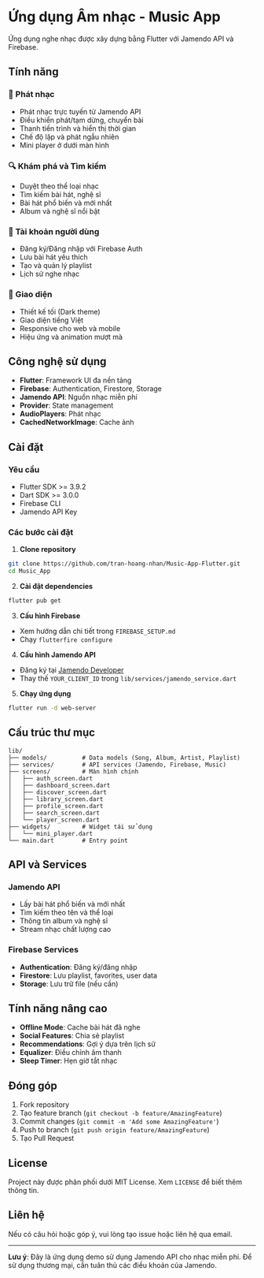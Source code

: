 # Ứng dụng Âm nhạc - Music App

Ứng dụng nghe nhạc được xây dựng bằng Flutter với Jamendo API và Firebase.

## Tính năng

### 🎵 Phát nhạc
- Phát nhạc trực tuyến từ Jamendo API
- Điều khiển phát/tạm dừng, chuyển bài
- Thanh tiến trình và hiển thị thời gian
- Chế độ lặp và phát ngẫu nhiên
- Mini player ở dưới màn hình

### 🔍 Khám phá và Tìm kiếm
- Duyệt theo thể loại nhạc
- Tìm kiếm bài hát, nghệ sĩ
- Bài hát phổ biến và mới nhất
- Album và nghệ sĩ nổi bật

### 👤 Tài khoản người dùng
- Đăng ký/Đăng nhập với Firebase Auth
- Lưu bài hát yêu thích
- Tạo và quản lý playlist
- Lịch sử nghe nhạc

### 📱 Giao diện
- Thiết kế tối (Dark theme)
- Giao diện tiếng Việt
- Responsive cho web và mobile
- Hiệu ứng và animation mượt mà

## Công nghệ sử dụng

- **Flutter**: Framework UI đa nền tảng
- **Firebase**: Authentication, Firestore, Storage
- **Jamendo API**: Nguồn nhạc miễn phí
- **Provider**: State management
- **AudioPlayers**: Phát nhạc
- **CachedNetworkImage**: Cache ảnh

## Cài đặt

### Yêu cầu
- Flutter SDK >= 3.9.2
- Dart SDK >= 3.0.0
- Firebase CLI
- Jamendo API Key

### Các bước cài đặt

1. **Clone repository**
```bash
git clone https://github.com/tran-hoang-nhan/Music-App-Flutter.git
cd Music_App
```

2. **Cài đặt dependencies**
```bash
flutter pub get
```

3. **Cấu hình Firebase**
- Xem hướng dẫn chi tiết trong `FIREBASE_SETUP.md`
- Chạy `flutterfire configure`

4. **Cấu hình Jamendo API**
- Đăng ký tại [Jamendo Developer](https://developer.jamendo.com/)
- Thay thế `YOUR_CLIENT_ID` trong `lib/services/jamendo_service.dart`

5. **Chạy ứng dụng**
```bash
flutter run -d web-server
```

## Cấu trúc thư mục

```
lib/
├── models/          # Data models (Song, Album, Artist, Playlist)
├── services/        # API services (Jamendo, Firebase, Music)
├── screens/         # Màn hình chính
│   ├── auth_screen.dart
│   ├── dashboard_screen.dart
│   ├── discover_screen.dart
│   ├── library_screen.dart
│   ├── profile_screen.dart
│   ├── search_screen.dart
│   └── player_screen.dart
├── widgets/         # Widget tái sử dụng
│   └── mini_player.dart
└── main.dart        # Entry point
```

## API và Services

### Jamendo API
- Lấy bài hát phổ biến và mới nhất
- Tìm kiếm theo tên và thể loại
- Thông tin album và nghệ sĩ
- Stream nhạc chất lượng cao

### Firebase Services
- **Authentication**: Đăng ký/đăng nhập
- **Firestore**: Lưu playlist, favorites, user data
- **Storage**: Lưu trữ file (nếu cần)

## Tính năng nâng cao

- **Offline Mode**: Cache bài hát đã nghe
- **Social Features**: Chia sẻ playlist
- **Recommendations**: Gợi ý dựa trên lịch sử
- **Equalizer**: Điều chỉnh âm thanh
- **Sleep Timer**: Hẹn giờ tắt nhạc

## Đóng góp

1. Fork repository
2. Tạo feature branch (`git checkout -b feature/AmazingFeature`)
3. Commit changes (`git commit -m 'Add some AmazingFeature'`)
4. Push to branch (`git push origin feature/AmazingFeature`)
5. Tạo Pull Request

## License

Project này được phân phối dưới MIT License. Xem `LICENSE` để biết thêm thông tin.

## Liên hệ

Nếu có câu hỏi hoặc góp ý, vui lòng tạo issue hoặc liên hệ qua email.

---

**Lưu ý**: Đây là ứng dụng demo sử dụng Jamendo API cho nhạc miễn phí. Để sử dụng thương mại, cần tuân thủ các điều khoản của Jamendo.